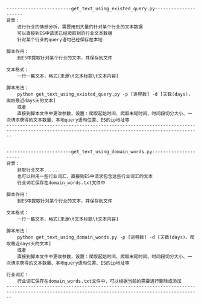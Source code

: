 	------------------------get_text_using_existed_query.py---------------------
	背景：
		进行行业的情感分析，需要用到大量的针对某个行业的文本数据
		可以直接到ES中请求已经爬取到的行业文本数据
		针对某个行业的query语句已经保存在本地

	脚本作用：
		到ES中提取针对某个行业的文本，并保存到文件
		
	文本格式：
        一行一篇文本，格式[来源\t文本标题\t文本内容]

	脚本用法：
		python get_text_using_existed_query.py -p [进程数] -d [天数(days)，爬取最近days天的文本]
	    或者
		直接到脚本文件中更改参数，设置：爬取起始时间、爬取末尾时间、时间段切分大小、一次请求获得的文本数量、本地query语句位置、ES的ip地址等
	----------------------------------------------------------------------------------------------------------------------------------------------


	------------------------get_text_using_domain_words.py---------------------
	背景：
		获取行业文本......
		也可以利用一些行业词汇，直接到ES中请求包含这些行业词汇的文本
		行业词汇保存在domain_words.txt文件中

	脚本作用：
		到ES中提取针对某个行业的文本，并保存到文件
	
	文本格式：
        一行一篇文本，格式[来源\t文本标题\t文本内容]

	脚本用法：
		python get_text_using_domain_words.py -p [进程数] -d [天数(days)，爬取最近days天的文本]
	    或者
		直接到脚本文件中更改参数，设置：爬取起始时间、爬取末尾时间、时间段切分大小、一次请求获得的文本数量、本地query语句位置、ES的ip地址等

	行业词汇：
		行业词汇保存在domain_words.txt文件中，可以根据当前的需要进行删除或添加
	----------------------------------------------------------------------------------------------------------------------------------------------